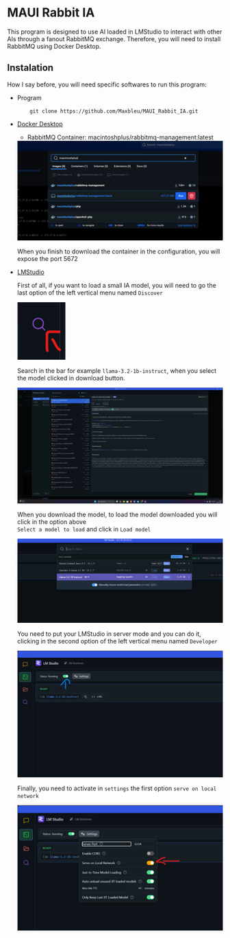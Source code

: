 ﻿# MAUI Rabbit IA
This program is designed to use AI loaded in LMStudio to interact with other AIs through a fanout RabbitMQ exchange. 
Therefore, you will need to install RabbitMQ using Docker Desktop.

## Instalation
How I say before, you will need specific softwares to run this program:

-  Program
   ```commandline
       git clone https://github.com/Maxbleu/MAUI_Rabbit_IA.git
   ```

-  [Docker Desktop](https://docs.docker.com/get-started/get-docker/)
   - RabbitMQ Container: macintoshplus/rabbitmq-management:latest
   <img src="./Resources/Images/dowload_rabbitmq_docker.png">

   When you finish to download the container in the configuration,
   you will expose the port 5672

-  [LMStudio](https://lmstudio.ai/)
  
   First of all, if you want to load a small IA model, you will need to go the last option of
   the left vertical menu named ```Discover```

   <img src="./Resources/Images/discover_option_lm_studio.png">

   Search in the bar for example ```llama-3.2-1b-instruct```, when you select
   the model clicked in download button.

   <img src="./Resources/Images/dowload_llama.png">

   When you download the model, to load the model downloaded you will click
   in the option above <br>```Select a model to load``` and click in ```Load model```

   <img src="./Resources/Images/load_model.png">

   You need to put your LMStudio in server mode and you can do it,
   clicking in the second option of the left vertical menu named ```Developer```

   <img src="./Resources/Images/start_sever_lm_studio.png">

   Finally, you need to activate in ```settings``` the first option ```serve on local network```

   <img src="./Resources/Images/server_on_local_network.png">